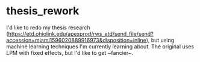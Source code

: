 # thesis_rework

I'd like to redo my thesis research (https://etd.ohiolink.edu/apexprod/rws_etd/send_file/send?accession=miami1596020889916973&disposition=inline), but using machine learning techniques I'm currently learning about. The original uses LPM with fixed effects, but I'd like to get ~fancier~.
